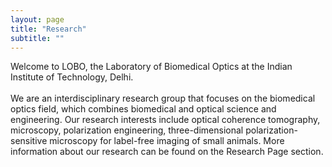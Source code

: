 ```yaml
---
layout: page
title: "Research"
subtitle: ""
---
```


Welcome to LOBO, the Laboratory of Biomedical Optics at the Indian Institute of Technology, Delhi.   
<br/>
We are an interdisciplinary research group that focuses on the biomedical optics field, which combines biomedical and optical science and engineering. 
Our research interests include optical coherence tomography, microscopy, polarization engineering, three-dimensional polarization-sensitive microscopy for label-free imaging of small animals. 
More information about our research can be found on the Research Page section.